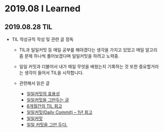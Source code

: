 # 2019.08 I Learned

## 2019.08.28 TIL

- TIL 작성규칙 작성 및 관련 글 정독

  - TIL과 일일커밋 등 매일 공부를 해야겠다는 생각을 가지고 있었고 매일 알고리즘 문제 하나씩 풀어보겠다며 일일커밋을 하려고 노력중.
  - 일일 커밋과 더불어서 내가 매일 무엇을 배웠는지 기록하는 것 또한 중요할거라는 생각이 들어서 TIL을 시작합니다.

  - 관련해서 읽은 글
    - [일일커밋의 효용성](https://jojoldu.tistory.com/402)
    - [일일커밋을 그만두는 글](http://riseshia.github.io/2017/04/10/give-up-daily-commit.html)
    - [6개월간의 TIL 회고](https://wayhome25.github.io/til/2017/08/14/TIL-for-6-months/)
    - [일일커밋(Daily Commit) – 1년 회고](https://milooy.wordpress.com/2016/07/02/daily-commit-1-year/)
    - [일일커밋](https://blog.outsider.ne.kr/1141)
    - [일일 커밋을 그만 두다.](https://blog.outsider.ne.kr/1193)
